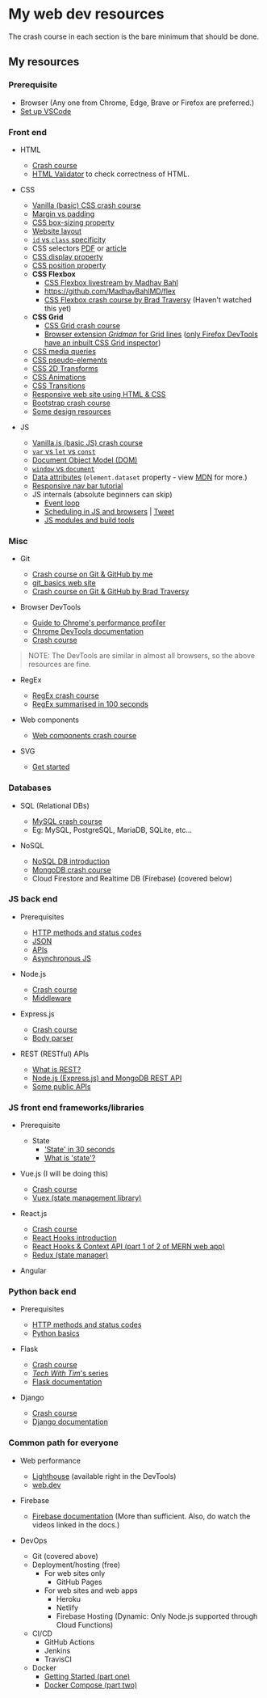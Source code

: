 # My web dev resources

The crash course in each section is the bare minimum that should be done.

## My resources

### Prerequisite

- Browser (Any one from Chrome, Edge, Brave or Firefox are preferred.)
- [Set up VSCode](https://www.youtube.com/watch?v=fnPhJHN0jTE)

### Front end

- HTML
   - [Crash course](https://www.youtube.com/watch?v=UB1O30fR-EE)
   - [HTML Validator](https://validator.w3.org/) to check correctness of HTML.

- CSS
   - [Vanilla (basic) CSS crash course](https://www.youtube.com/watch?v=yfoY53QXEnI)
   - [Margin vs padding](https://www.differencebetween.com/difference-between-margin-and-vs-padding/)
   - [CSS box-sizing property](https://www.w3schools.com/css/css3_box-sizing.asp)
   - [Website layout](https://www.w3schools.com/css/css_website_layout.asp)
   - [`id` vs `class` specificity](https://css-tricks.com/the-difference-between-id-and-class/#comment-27579)
   - CSS selectors [PDF](https://webdevsimplified.com/specificity-cheat-sheet.html) or [article](https://developer.mozilla.org/en-US/docs/Web/CSS/CSS_Selectors)
   - [CSS display property](https://alligator.io/css/display-inline-vs-inline-block/)
   - [CSS position property](https://www.w3schools.com/Css/css_positioning.asp)
   - **CSS Flexbox**
      - [CSS Flexbox livestream by Madhav Bahl](https://www.youtube.com/watch?v=LKmsQCUb0oE)
      - https://github.com/MadhavBahlMD/flex
      - [CSS Flexbox crash course by Brad Traversy](https://www.youtube.com/watch?v=JJSoEo8JSnc) (Haven't watched this yet)
   - **CSS Grid**
      - [CSS Grid crash course](https://www.youtube.com/watch?v=EFafSYg-PkI)
      - [Browser extension *Gridman* for Grid lines](https://chrome.google.com/webstore/detail/gridman-css-grid-inspecto/cmplbmppmfboedgkkelpkfgaakabpicn) ([only Firefox DevTools have an inbuilt CSS Grid inspector](https://developer.mozilla.org/en-US/docs/Tools/Page_Inspector/How_to/Examine_grid_layouts))
   - [CSS media queries](https://www.w3schools.com/css/css3_mediaqueries.asp)
   - [CSS pseudo-elements](https://developer.mozilla.org/en-US/docs/Web/CSS/Pseudo-elements)
   - [CSS 2D Transforms](https://www.w3schools.com/Css/css3_2dtransforms.asp)
   - [CSS Animations](https://www.w3schools.com/css/css3_animations.asp)
   - [CSS Transitions](https://www.w3schools.com/css/css3_transitions.asp)
   - [Responsive web site using HTML & CSS](https://www.youtube.com/watch?v=ZeDP-rzOnAA&list=WL&index=155&t=0s)
   - [Bootstrap crash course](https://www.youtube.com/watch?v=5GcQtLDGXy8)
   - [Some design resources](https://github.com/bradtraversy/design-resources-for-developers)

- JS
   - [Vanilla.js (basic JS) crash course](https://www.youtube.com/watch?v=hdI2bqOjy3c)
   - [`var` vs `let` vs `const`](https://blog.webdevsimplified.com/2020-01/var-vs-let-vs-const/)
   - [Document Object Model (DOM)](https://medium.com/@EdidiongAsikpo/getting-started-with-the-dom-d27907f17be0)
   - [`window` vs `document`](https://stackoverflow.com/questions/9895202/what-is-the-difference-between-window-screen-and-document-in-javascript)
   - [Data attributes](https://blog.webdevsimplified.com/2020-10/javascript-data-attributes/) (`element.dataset` property - view [MDN](https://developer.mozilla.org/en-US/docs/Web/API/HTMLOrForeignElement/dataset) for more.)
   - [Responsive nav bar tutorial](https://www.youtube.com/watch?v=gXkqy0b4M5g)
   - JS internals (absolute beginners can skip)
      - [Event loop](https://www.youtube.com/watch?v=8aGhZQkoFbQ&feature=youtu.be)
      - [Scheduling in JS and browsers](https://www.youtube.com/watch?v=z96oKTUSQjE) | [Tweet](https://twitter.com/reactify_in/status/1309843620179054592)
      - [JS modules and build tools](https://www.youtube.com/watch?v=U4ja6HeBm6s&feature=youtu.be)

### Misc

- Git
   - [Crash course on Git & GitHub by me](https://www.youtube.com/watch?v=HF12-91iazM)
   - [git_basics web site](https://harshkapadia2.github.io/git_basics/)
   - [Crash course on Git & GitHub by Brad Traversy](https://www.youtube.com/watch?v=SWYqp7iY_Tc)

- Browser DevTools
   - [Guide to Chrome's performance profiler](https://www.youtube.com/watch?v=KWM5wxlDuis)
   - [Chrome DevTools documentation](https://developers.google.com/web/tools/chrome-devtools/)
   - [Crash course](https://www.youtube.com/watch?v=x4q86IjJFag)

> NOTE: The DevTools are similar in almost all browsers, so the above resources are fine.

- RegEx
   - [RegEx crash course](https://www.youtube.com/watch?v=rhzKDrUiJVk)
   - [RegEx summarised in 100 seconds](https://www.youtube.com/watch?v=sXQxhojSdZM)

- Web components
   - [Web components crash course](https://www.youtube.com/watch?v=PCWaFLy3VUo)

- SVG
   - [Get started](https://webdesign.tutsplus.com/tutorials/how-to-hand-code-svg--cms-30368)

### Databases

- SQL (Relational DBs)
   - [MySQL crash course](https://www.youtube.com/watch?v=HXV3zeQKqGY)
   - Eg: MySQL, PostgreSQL, MariaDB, SQLite, etc...

- NoSQL
   - [NoSQL DB introduction](https://www.youtube.com/watch?v=uD3p_rZPBUQ)
   - [MongoDB crash course](https://www.youtube.com/watch?v=-56x56UppqQ)
   - Cloud Firestore and Realtime DB (Firebase) (covered below)

### JS back end

- Prerequisites
   - [HTTP methods and status codes](https://gist.github.com/HarshKapadia2/8068274d30d98ed3bd1c1ba6bd13b798)
   - [JSON](https://www.youtube.com/watch?v=iiADhChRriM)
   - [APIs](https://www.youtube.com/watch?v=Q-BpqyOT3a8)
   - [Asynchronous JS](https://www.youtube.com/watch?v=_8gHHBlbziw)

- Node.js
   - [Crash course](https://www.youtube.com/watch?v=fBNz5xF-Kx4)
   - [Middleware](https://thenextbigwriter.tech/middlewares-in-express-js-ck8d87su900w3xes1ny80u28q)
   
- Express.js
   - [Crash course](https://www.youtube.com/watch?v=L72fhGm1tfE)
   - [Body parser](https://stackoverflow.com/a/43626891/11958552)

- REST (RESTful) APIs
   - [What is REST?](https://www.youtube.com/watch?v=6sUbt-Qp6Pg)
   - [Node.js (Express.js) and MongoDB REST API](https://www.youtube.com/watch?v=vjf774RKrLc)
   - [Some public APIs](https://github.com/public-apis/public-apis)

### JS front end frameworks/libraries

- Prerequisite
   - State
      - ['State' in 30 seconds](https://twitter.com/technoidic_ash/status/1305638862631260160?s=19)
      - [What is 'state'?](https://egghead.io/articles/what-is-state-why-do-i-need-to-manage-it)
   
- Vue.js (I will be doing this)
   - [Crash course](https://www.youtube.com/watch?v=Wy9q22isx3U)
   - [Vuex (state management library)](https://www.youtube.com/watch?v=5lVQgZzLMHc)

- React.js
   - [Crash course](https://www.youtube.com/watch?v=sBws8MSXN7A)
   - [React Hooks introduction](https://www.youtube.com/watch?v=mxK8b99iJTg)
   - [React Hooks & Context API (part 1 of 2 of MERN web app)](https://www.youtube.com/watch?v=XuFDcZABiDQ&t=2276s)
   - [Redux (state manager)](https://www.youtube.com/watch?v=93p3LxR9xfM)

- Angular

### Python back end

- Prerequisites
   - [HTTP methods and status codes](https://gist.github.com/HarshKapadia2/8068274d30d98ed3bd1c1ba6bd13b798)
   - [Python basics](https://www.youtube.com/watch?v=JJmcL1N2KQs)
   
- Flask
   - [Crash course](https://www.youtube.com/watch?v=Z1RJmh_OqeA)
   - [*Tech With Tim*'s series](https://www.youtube.com/watch?v=mqhxxeeTbu0&list=PLzMcBGfZo4-n4vJJybUVV3Un_NFS5EOgX)
   - [Flask documentation](https://flask.palletsprojects.com/en/1.1.x/)
   
- Django
   - [Crash course](https://www.youtube.com/watch?v=e1IyzVyrLSU)
   - [Django documentation](https://docs.djangoproject.com/en/3.0/)

### Common path for everyone

- Web performance
   - [Lighthouse](https://developers.google.com/web/tools/lighthouse/) (available right in the DevTools)
   - [web.dev](https://web.dev/)

- Firebase
   - [Firebase documentation](https://firebase.google.com/docs) (More than sufficient. Also, do watch the videos linked in the docs.)

- DevOps
   - Git (covered above)
   - Deployment/hosting (free)
      - For web sites only
         - GitHub Pages
      - For web sites and web apps
         - Heroku
         - Netlify
         - Firebase Hosting (Dynamic: Only Node.js supported through Cloud Functions)
   - CI/CD
      - GitHub Actions
      - Jenkins
      - TravisCI
   - Docker
      - [Getting Started (part one)](https://www.youtube.com/watch?v=Kyx2PsuwomE)
      - [Docker Compose (part two)](https://www.youtube.com/watch?v=hP77Rua1E0c)
      

